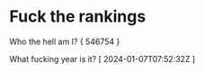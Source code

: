 # Fuck the rankings

Who the hell am I?
{ 546754 }

What fucking year is it?
[ 2024-01-07T07:52:32Z ]
